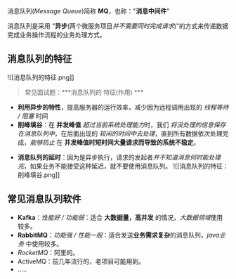 
消息队列(*Message Queue*)简称 **MQ**，也称："**消息中间件**"  
  
消息队列是采用 "**异步**(两个微服务项目*并不需要同时完成请求*)"的方式来传递数据完成业务操作流程的业务处理方式。

## 消息队列的特征

![[消息队列的特征.png]]


> 常见面试题：***消息队列的 特征(作用) *** 
* **利用异步的特性**，提高服务器的运行效率，减少因为远程调用出现的 *线程等待 / 阻塞* 时间
* **削峰填谷**：在 **并发峰值** *超过当前系统处理能力*时，我们 *将没处理的信息保存在消息队列中*，在后面出现的 *较闲的时间中去处理*，直到所有数据依次处理完成，*能够防止* 在 **并发峰值时短时间大量请求而导致的系统不稳定**。
- **消息队列的延时**：因为是异步执行，请求的发起者*并不知道消息何时能处理完*，如果业务不能接受这种延迟，就不要使用消息队列。
![[消息队列的特征：削峰填谷.png]]

## 常见消息队列软件

- **Kafka**：*性能好 / 功能弱*：适合 **大数据量，高并发** 的情况，*大数据领域*使用较多。
- **RabbitMQ**：*功能强 / 性能一般*：适合发送**业务需求复杂**的消息队列，*java业务* 中使用较多。
- *RocketMQ*：阿里的。
- ActiveMQ：前几年流行的，老项目可能用到。
- .....